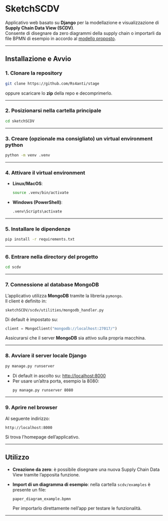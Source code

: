 # SketchSCDV

Applicativo web basato su **Django** per la modellazione e visualizzazione di **Supply Chain Data View (SCDV)**.  
Consente di disegnare da zero diagrammi della supply chain o importarli da file BPMN di esempio in accordo al [modello proposto](https://papers.ssrn.com/sol3/papers.cfm?abstract_id=5166945).

---

## Installazione e Avvio

### 1. Clonare la repository
```bash
git clone https://github.com/Rs4anti/stage
```
oppure scaricare lo **zip** della repo e decomprimerlo.

---

### 2. Posizionarsi nella cartella principale
```bash
cd sketchSCDV
```

---

### 3. Creare (opzionale ma consigliato) un virtual environment python
```bash
python -m venv .venv
```

---

### 4. Attivare il virtual environment
- **Linux/MacOS**:
  ```bash
  source .venv/bin/activate
  ```
- **Windows (PowerShell)**:
  ```bash
  .venv\Scripts\activate
  ```

---

### 5. Installare le dipendenze
```bash
pip install -r requirements.txt
```

---

### 6. Entrare nella directory del progetto
```bash
cd scdv
```

---

### 7. Connessione al database MongoDB
L’applicativo utilizza **MongoDB** tramite la libreria `pymongo`.  
Il client è definito in:

```
sketchSCDV/scdv/utilities/mongodb_handler.py
```

Di default è impostato su:
```python
client = MongoClient("mongodb://localhost:27017/")
```

Assicurarsi che il server **MongoDB** sia attivo sulla propria macchina.

---

### 8. Avviare il server locale Django
```bash
py manage.py runserver
```

- Di default in ascolto su: [http://localhost:8000](http://localhost:8000)  
- Per usare un’altra porta, esempio la 8080:
  ```bash
  py manage.py runserver 8080
  ```

---

### 9. Aprire nel browser
Al seguente indirizzo:
```
http://localhost:8000
```

Si trova l'homepage dell’applicativo.

---

## Utilizzo

- **Creazione da zero**: è possibile disegnare una nuova Supply Chain Data View tramite l’apposita funzione.  
- **Import di un diagramma di esempio**: nella cartella `scdv/examples` è presente un file:

  ```
  paper_diagram_example.bpmn
  ```

  Per importarlo direttamente nell’app per testare le funzionalità.

---
